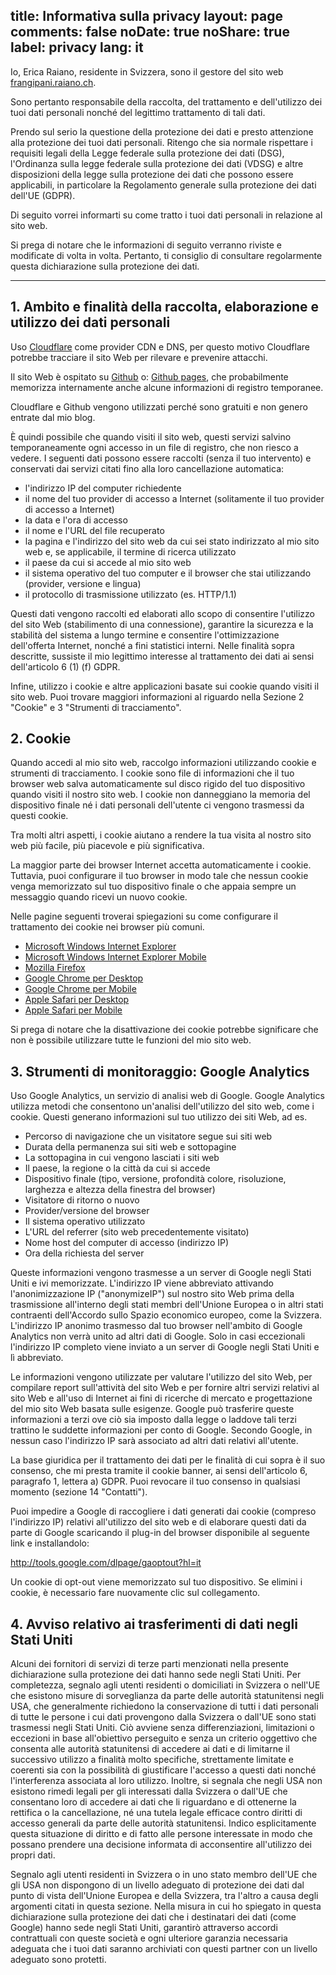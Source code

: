 title: Informativa sulla privacy
layout: page
comments: false
noDate: true
noShare: true
label: privacy
lang: it
---

Io, Erica Raiano, residente in Svizzera, sono il gestore del sito web [frangipani.raiano.ch](https://frangipani.raiano.ch/).

Sono pertanto responsabile della raccolta, del trattamento e dell'utilizzo dei tuoi dati personali nonché del legittimo trattamento di tali dati.

Prendo sul serio la questione della protezione dei dati e presto attenzione alla protezione dei tuoi dati personali. Ritengo che sia normale rispettare i requisiti legali della Legge federale sulla protezione dei dati (DSG), l'Ordinanza sulla legge federale sulla protezione dei dati (VDSG) e altre disposizioni della legge sulla protezione dei dati che possono essere applicabili, in particolare la Regolamento generale sulla protezione dei dati dell'UE (GDPR).

Di seguito vorrei informarti su come tratto i tuoi dati personali in relazione al sito web.

Si prega di notare che le informazioni di seguito verranno riviste e modificate di volta in volta. Pertanto, ti consiglio di consultare regolarmente questa dichiarazione sulla protezione dei dati.

---

## 1. Ambito e finalità della raccolta, elaborazione e utilizzo dei dati personali

Uso [Cloudflare](https://www.cloudflare.com) come provider CDN e DNS, per questo motivo Cloudflare potrebbe tracciare il sito Web per rilevare e prevenire attacchi.

Il sito Web è ospitato su [Github](https://github.com) o: [Github pages](https://pages.github.com/), che probabilmente memorizza internamente anche alcune informazioni di registro temporanee.

Cloudflare e Github vengono utilizzati perché sono gratuiti e non genero entrate dal mio blog.

È quindi possibile che quando visiti il ​​sito web, questi servizi salvino temporaneamente ogni accesso in un file di registro, che non riesco a vedere. I seguenti dati possono essere raccolti (senza il tuo intervento) e conservati dai servizi citati fino alla loro cancellazione automatica:

- l'indirizzo IP del computer richiedente
- il nome del tuo provider di accesso a Internet (solitamente il tuo provider di accesso a Internet)
- la data e l'ora di accesso
- il nome e l'URL del file recuperato
- la pagina e l'indirizzo del sito web da cui sei stato indirizzato al mio sito web e, se applicabile, il termine di ricerca utilizzato
- il paese da cui si accede al mio sito web
- il sistema operativo del tuo computer e il browser che stai utilizzando (provider, versione e lingua)
- il protocollo di trasmissione utilizzato (es. HTTP/1.1)

Questi dati vengono raccolti ed elaborati allo scopo di consentire l'utilizzo del sito Web (stabilimento di una connessione), garantire la sicurezza e la stabilità del sistema a lungo termine e consentire l'ottimizzazione dell'offerta Internet, nonché a fini statistici interni. Nelle finalità sopra descritte, sussiste il mio legittimo interesse al trattamento dei dati ai sensi dell'articolo 6 (1) (f) GDPR.

Infine, utilizzo i cookie e altre applicazioni basate sui cookie quando visiti il ​​sito web. Puoi trovare maggiori informazioni al riguardo nella Sezione 2 "Cookie" e 3 "Strumenti di tracciamento".

## 2. Cookie

Quando accedi al mio sito web, raccolgo informazioni utilizzando cookie e strumenti di tracciamento. I cookie sono file di informazioni che il tuo browser web salva automaticamente sul disco rigido del tuo dispositivo quando visiti il ​​nostro sito web. I cookie non danneggiano la memoria del dispositivo finale né i dati personali dell'utente ci vengono trasmessi da questi cookie.

Tra molti altri aspetti, i cookie aiutano a rendere la tua visita al nostro sito web più facile, più piacevole e più significativa.

La maggior parte dei browser Internet accetta automaticamente i cookie. Tuttavia, puoi configurare il tuo browser in modo tale che nessun cookie venga memorizzato sul tuo dispositivo finale o che appaia sempre un messaggio quando ricevi un nuovo cookie.

Nelle pagine seguenti troverai spiegazioni su come configurare il trattamento dei cookie nei browser più comuni.

- [Microsoft Windows Internet Explorer](https://support.microsoft.com/de-de/help/17442/windows-internet-explorer-delete-manage-cookies)
- [Microsoft Windows Internet Explorer Mobile](https://support.microsoft.com/en-us/help/10635/windows-phone-change-privacy-and-other-browser-settings)
- [Mozilla Firefox](https://support.mozilla.org/de/kb/cookies-erlauben-und-ablehnen)
- [Google Chrome per Desktop](https://support.google.com/chrome/answer/95647?hl=de)
- [Google Chrome per Mobile](https://support.google.com/chrome/answer/2392709?hl=de&co=GENIE.Platform%3DAndroid&oco=1)
- [Apple Safari per Desktop](https://support.apple.com/kb/PH17191?locale=en_US&viewlocale=de_DE)
- [Apple Safari per Mobile](https://support.apple.com/de-de/HT201265)

Si prega di notare che la disattivazione dei cookie potrebbe significare che non è possibile utilizzare tutte le funzioni del mio sito web.

## 3. Strumenti di monitoraggio: Google Analytics

Uso Google Analytics, un servizio di analisi web di Google.
Google Analytics utilizza metodi che consentono un'analisi dell'utilizzo del sito web, come i cookie. Questi generano informazioni sul tuo utilizzo dei siti Web, ad es.

- Percorso di navigazione che un visitatore segue sui siti web
- Durata della permanenza sui siti web e sottopagine
- La sottopagina in cui vengono lasciati i siti web
- Il paese, la regione o la città da cui si accede
- Dispositivo finale (tipo, versione, profondità colore, risoluzione, larghezza e altezza della finestra del browser)
- Visitatore di ritorno o nuovo
- Provider/versione del browser
- Il sistema operativo utilizzato
- L'URL del referrer (sito web precedentemente visitato)
- Nome host del computer di accesso (indirizzo IP)
- Ora della richiesta del server

Queste informazioni vengono trasmesse a un server di Google negli Stati Uniti e ivi memorizzate. L'indirizzo IP viene abbreviato attivando l'anonimizzazione IP ("anonymizeIP") sul nostro sito Web prima della trasmissione all'interno degli stati membri dell'Unione Europea o in altri stati contraenti dell'Accordo sullo Spazio economico europeo, come la Svizzera. L'indirizzo IP anonimo trasmesso dal tuo browser nell'ambito di Google Analytics non verrà unito ad altri dati di Google. Solo in casi eccezionali l'indirizzo IP completo viene inviato a un server di Google negli Stati Uniti e lì abbreviato.

Le informazioni vengono utilizzate per valutare l'utilizzo del sito Web, per compilare report sull'attività del sito Web e per fornire altri servizi relativi al sito Web e all'uso di Internet ai fini di ricerche di mercato e progettazione del mio sito Web basata sulle esigenze. Google può trasferire queste informazioni a terzi ove ciò sia imposto dalla legge o laddove tali terzi trattino le suddette informazioni per conto di Google. Secondo Google, in nessun caso l'indirizzo IP sarà associato ad altri dati relativi all'utente.

La base giuridica per il trattamento dei dati per le finalità di cui sopra è il suo consenso, che mi presta tramite il cookie banner, ai sensi dell'articolo 6, paragrafo 1, lettera a) GDPR. Puoi revocare il tuo consenso in qualsiasi momento (sezione 14 "Contatti").

Puoi impedire a Google di raccogliere i dati generati dai cookie (compreso l'indirizzo IP) relativi all'utilizzo del sito web e di elaborare questi dati da parte di Google scaricando il plug-in del browser disponibile al seguente link e installandolo:

http://tools.google.com/dlpage/gaoptout?hl=it

Un cookie di opt-out viene memorizzato sul tuo dispositivo. Se elimini i cookie, è necessario fare nuovamente clic sul collegamento.

## 4. Avviso relativo ai trasferimenti di dati negli Stati Uniti

Alcuni dei fornitori di servizi di terze parti menzionati nella presente dichiarazione sulla protezione dei dati hanno sede negli Stati Uniti. Per completezza, segnalo agli utenti residenti o domiciliati in Svizzera o nell'UE che esistono misure di sorveglianza da parte delle autorità statunitensi negli USA, che generalmente richiedono la conservazione di tutti i dati personali di tutte le persone i cui dati provengono dalla Svizzera o dall'UE sono stati trasmessi negli Stati Uniti. Ciò avviene senza differenziazioni, limitazioni o eccezioni in base all'obiettivo perseguito e senza un criterio oggettivo che consenta alle autorità statunitensi di accedere ai dati e di limitarne il successivo utilizzo a finalità molto specifiche, strettamente limitate e coerenti sia con la possibilità di giustificare l'accesso a questi dati nonché l'interferenza associata al loro utilizzo. Inoltre, si segnala che negli USA non esistono rimedi legali per gli interessati dalla Svizzera o dall'UE che consentano loro di accedere ai dati che li riguardano e di ottenerne la rettifica o la cancellazione, né una tutela legale efficace contro diritti di accesso generali da parte delle autorità statunitensi. Indico esplicitamente questa situazione di diritto e di fatto alle persone interessate in modo che possano prendere una decisione informata di acconsentire all'utilizzo dei propri dati.

Segnalo agli utenti residenti in Svizzera o in uno stato membro dell'UE che gli USA non dispongono di un livello adeguato di protezione dei dati dal punto di vista dell'Unione Europea e della Svizzera, tra l'altro a causa degli argomenti citati in questa sezione. Nella misura in cui ho spiegato in questa dichiarazione sulla protezione dei dati che i destinatari dei dati (come Google) hanno sede negli Stati Uniti, garantirò attraverso accordi contrattuali con queste società e ogni ulteriore garanzia necessaria adeguata che i tuoi dati saranno archiviati con questi partner con un livello adeguato sono protetti.
